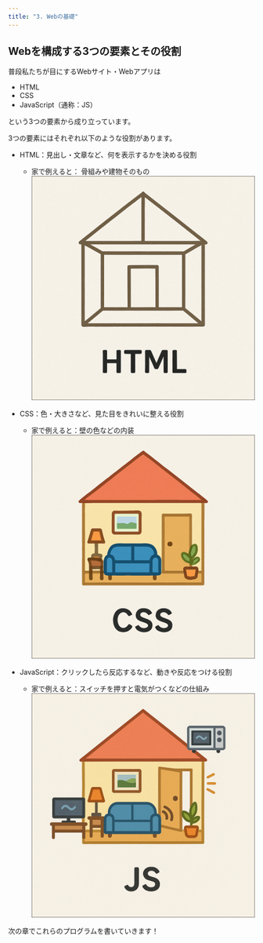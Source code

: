 ```yaml
---
title: "3. Webの基礎"
---
```


## Webを構成する3つの要素とその役割

普段私たちが目にするWebサイト・Webアプリは

- HTML
- CSS
- JavaScript（通称：JS）

という3つの要素から成り立っています。

3つの要素にはそれぞれ以下のような役割があります。

- HTML：見出し・文章など、何を表示するかを決める役割
  - 家で例えると： 骨組みや建物そのもの
![](/images/itboot2025/web-intro-html.png)

- CSS：色・大きさなど、見た目をきれいに整える役割
  - 家で例えると：壁の色などの内装
![](/images/itboot2025/web-intro-css.png)

- JavaScript：クリックしたら反応するなど、動きや反応をつける役割
  - 家で例えると：スイッチを押すと電気がつくなどの仕組み
![](/images/itboot2025/web-intro-js.png)

次の章でこれらのプログラムを書いていきます！